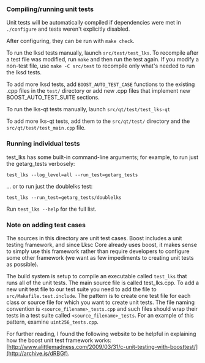 ### Compiling/running unit tests

Unit tests will be automatically compiled if dependencies were met in `./configure`
and tests weren't explicitly disabled.

After configuring, they can be run with `make check`.

To run the lksd tests manually, launch `src/test/test_lks`. To recompile
after a test file was modified, run `make` and then run the test again. If you
modify a non-test file, use `make -C src/test` to recompile only what's needed
to run the lksd tests.

To add more lksd tests, add `BOOST_AUTO_TEST_CASE` functions to the existing
.cpp files in the `test/` directory or add new .cpp files that
implement new BOOST_AUTO_TEST_SUITE sections.

To run the lks-qt tests manually, launch `src/qt/test/test_lks-qt`

To add more lks-qt tests, add them to the `src/qt/test/` directory and
the `src/qt/test/test_main.cpp` file.

### Running individual tests

test_lks has some built-in command-line arguments; for
example, to run just the getarg_tests verbosely:

    test_lks --log_level=all --run_test=getarg_tests

... or to run just the doublelks test:

    test_lks --run_test=getarg_tests/doublelks

Run `test_lks --help` for the full list.

### Note on adding test cases

The sources in this directory are unit test cases.  Boost includes a
unit testing framework, and since Lksc Core already uses boost, it makes
sense to simply use this framework rather than require developers to
configure some other framework (we want as few impediments to creating
unit tests as possible).

The build system is setup to compile an executable called `test_lks`
that runs all of the unit tests.  The main source file is called
test_lks.cpp. To add a new unit test file to our test suite you need
to add the file to `src/Makefile.test.include`. The pattern is to create 
one test file for each class or source file for which you want to create 
unit tests.  The file naming convention is `<source_filename>_tests.cpp` 
and such files should wrap their tests in a test suite 
called `<source_filename>_tests`. For an example of this pattern, 
examine `uint256_tests.cpp`.

For further reading, I found the following website to be helpful in
explaining how the boost unit test framework works:
[http://www.alittlemadness.com/2009/03/31/c-unit-testing-with-boosttest/](http://archive.is/dRBGf).
